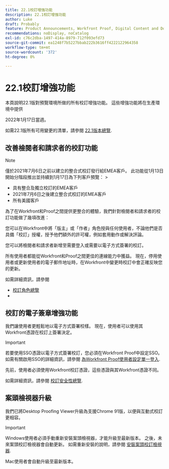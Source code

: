 ```yaml
---
title: 22.1校訂增強功能
description: 22.1校訂增強功能
author: Luke
draft: Probably
feature: Product Announcements, Workfront Proof, Digital Content and Documents
recommendations: noDisplay, noCatalog
exl-id: c76c2dba-1497-414a-8979-712f093efd73
source-git-commit: ea1248f7b5227bbab222b3616ff4222122964358
workflow-type: tm+mt
source-wordcount: '372'
ht-degree: 0%

---
```


# 22.1校訂增強功能

本頁說明22.1版對預覽環境所做的所有校訂增強功能。 這些增強功能將在生產環境中提供

<!--
<MadCap:conditionalText data-mc-conditions="QuicksilverOrClassic.Draft mode">
in January 2022
</MadCap:conditionalText>
-->

2022年1月17日當週。

如需22.1版所有可用變更的清單，請參閱 [22.1版本總覽](../../../product-announcements/product-releases/22.1-release-activity/22-1-release-overview.md).

## 改善檢閱者和請求者的校訂功能

>[!NOTE]
>
>僅於2021年7月6日之前以建立的整合式校訂發行給EMEA客戶。 此功能從1月13日開始分階段推出並持續到1月17日為下列客戶預覽： >
>* 具有整合及獨立校訂的EMEA客戶
>* 2021年7月6日之後建立整合式校訂的EMEA客戶
>* 所有美國客戶
>

為了在Workfront和Proof之間提供更整合的體驗，我們針對檢閱者和請求者的校訂功能做了幾項改進：

您可以在Workfront中將「版主」或「作者」角色授與任何使用者，不論他們是否具備「校訂」授權，授予他們額外的許可權，例如套用動作或解決評論。

您可以將檢閱者和請求者新增至需要登入或需要以電子方式簽署的校訂。

所有使用者都能從Workfront和Proof之間更佳的連線能力中獲益。 現在，停用使用者或更新使用者的電子郵件地址時，在Workfront中變更時校訂中會正確反映您的更新。

如需詳細資訊，請參閱

* [校訂角色總覽](../../../review-and-approve-work/proofing/proofing-overview/proof-roles.md)
*  

## 校訂的電子簽章增強功能

我們讓使用者更輕鬆地以電子方式簽署校樣。 現在，使用者可以使用其Workfront憑證在校訂上簽署決定。

>[!IMPORTANT]
>
>若要使用SSO憑證以電子方式簽署校訂，您必須在Workfront Proof中設定SSO。 如需有關啟用SSO的詳細資訊，請參閱 [為Workfront Proof使用者設定單一登入](../../../workfront-proof/wp-acct-admin/account-settings/configure-sso-for-wp-users.md).

先前，使用者必須使用Workfront校訂憑證，這些憑證與其Workfront憑證不同。

如需詳細資訊，請參閱 [校訂安全性總覽](../../../review-and-approve-work/proofing/proofing-overview/proof-security-overview.md).

## 案頭檢視器升級

我們已將Desktop Proofing Viewer升級為支援Chrome 91版，以便與互動式校訂更相容。

>[!IMPORTANT]
>
>Windows使用者必須手動重新安裝案頭檢視器，才能升級至最新版本。 之後，未來案頭校訂檢視器會自動更新。 如需重新安裝的說明，請參閱 [安裝案頭校訂檢視器](../../../review-and-approve-work/proofing/use-the-desktop-proofing-viewer/installing-desktop-proofing-viewer.md).

Mac使用者會自動升級至最新版本。
